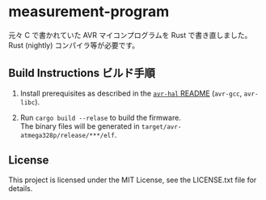 # measurement-program

元々 C で書かれていた AVR マイコンプログラムを Rust で書き直しました。  
Rust (nightly) コンパイラ等が必要です。

## Build Instructions ビルド手順
1. Install prerequisites as described in the [`avr-hal` README] (`avr-gcc`, `avr-libc`).

2. Run `cargo build --relase` to build the firmware.  
The binary files will be generated in `target/avr-atmega328p/release/***/elf`.

[`avr-hal` README]: https://github.com/Rahix/avr-hal#readme

## License
This project is licensed under the MIT License, see the LICENSE.txt file for details.

